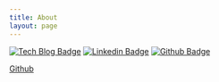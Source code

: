 ```yaml
---
title: About
layout: page
---
```


[![Tech Blog Badge](http://img.shields.io/badge/국문과%20공대생-51a9fe?style=flat&link=https://philgineer.com/)](https://philgineer.com/)
[![Linkedin Badge](https://img.shields.io/badge/-LinkedIn-blue?style=flat&logo=Linkedin&logoColor=white&link=https://www.linkedin.com/in/philgineer/)](https://www.linkedin.com/in/philgineer/)
[![Github Badge](https://img.shields.io/badge/-Github-black?style=flat&logo=github&link=https://github.com/philgineer/)](https://github.com/philgineer/)

<a href="https://github.com/philgineer">Github</a>
